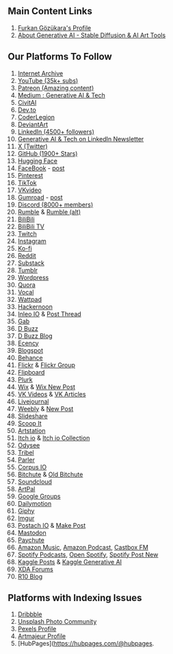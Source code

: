 ## Main Content Links

1.  [Furkan Gözükara's Profile](https://www.quora.com/profile/Furkan-Gözükara)
2.  [About Generative AI - Stable Diffusion & AI Art Tools](https://generativeaitutorials.quora.com/About-Generative-AI-Stable-Diffusion-AI-Art-Tools)

## Our Platforms To Follow

1.  [Internet Archive](https://archive.org/details/@archive.org/details/@furkan_g_z_kara/web-archive)
2.  [YouTube (35k+ subs)](https://www.youtube.com/SECourses)
3.  [Patreon (Amazing content)](https://www.patreon.com/SECourses)
4.  [Medium : Generative AI & Tech](https://medium.com/@furkangozukara)
5.  [CivitAI](https://civitai.com/user/SECourses)
6.  [Dev.to](https://dev.to/furkangozukara)
7.  [CoderLegion](https://coderlegion.com/user/FurkanGozukara)
8.  [DeviantArt](https://www.deviantart.com/monstermmorpg)
9.  [LinkedIn (4500+ followers)](https://www.linkedin.com/in/furkangozukara/)
10. [Generative AI & Tech on LinkedIn Newsletter](https://www.linkedin.com/newsletters/generative-ai-7018591715401842688/)
11. [X (Twitter)](https://x.com/GozukaraFurkan)
12. [GitHub (1900+ Stars)](https://github.com/FurkanGozukara/Stable-Diffusion)
13. [Hugging Face](https://huggingface.co/MonsterMMORPG)
14. [FaceBook](https://www.facebook.com/OfficialSECourses/) - [post](https://business.facebook.com/latest/posts/published_posts/?business_id=1661108487599343&asset_id=107065492172084)
15. [Pinterest](https://www.pinterest.com/SECoursesAI/)
16. [TikTok](https://www.tiktok.com/@www.tiktok.com/@secourses)
17. [VKvideo](https://vkvideo.ru/@club233235548)
18. [Gumroad](https://furkangozukara.gumroad.com/) - [post](https://gumroad.com/products/new)
19. [Discord (8000+ members)](https://discord.com/servers/software-engineering-courses-secourses-772774097734074388)
20. [Rumble](https://rumble.com/c/SECourses) & [Rumble (alt)](https://rumble.com/c/c-6087714)
21. [BiliBili](https://space.bilibili.com/3494358894512529)
22. [BiliBili TV](https://www.bilibili.tv/en/space/1795494158)
23. [Twitch](https://www.twitch.tv/secourses)
24. [Instagram](https://www.instagram.com/gozukarafurkan/)
25. [Ko-fi](https://ko-fi.com/secourses)
26. [Reddit](https://www.reddit.com/r/SECourses)
27. [Substack](https://secourses.substack.com/)
28. [Tumblr](https://www.tumblr.com/secourses)
29. [Wordpress](https://secourses.wordpress.com/)
30. [Quora](https://generativeaitutorials.quora.com/)
31. [Vocal](https://vocal.media/authors/furkan-gozukara)
32. [Wattpad](https://www.wattpad.com/user/SECourses)
33. [Hackernoon](https://hackernoon.com/u/secourses)
34. [Inleo IO](https://inleo.io/profile/secourses) & [Post Thread](https://inleo.io/threads/foryou)
35. [Gab](https://gab.com/SECourses)
36. [D Buzz](https://d.buzz/@d.buzz/@furkangozukara)
37. [D Buzz Blog](https://blog.d.buzz/#/@furkangozukara)
38. [Ecency](https://ecency.com/@ecency.com/@furkangozukara/blog)
39. [Blogspot](https://furkangozukara.blogspot.com/)
40. [Behance](https://www.behance.net/SECourses)
41. [Flickr](https://www.flickr.com/photos/secourses/) & [Flickr Group](https://www.flickr.com/groups/secourses/)
42. [Flipboard](https://flipboard.com/@flipboard.com/@SECourses/)
43. [Plurk](https://www.plurk.com/SECourses)
44. [Wix](https://secourses.wixsite.com/generative-ai) & [Wix New Post](https://manage.wix.com/dashboard/9c381653-0bc7-4a0b-8cac-5fb80dea0be7/blog/posts?referralInfo=sidebar)
45. [VK Videos](https://vk.com/video/@vk.com/video/@furkangozukara) & [VK Articles](https://vk.com/@vk.com/@furkangozukara)
46. [Livejournal](https://secourses.livejournal.com/)
47. [Weebly](https://secourses.weebly.com/) & [New Post](https://www.weebly.com/editor/main.php#/)
48. [Slideshare](https://www.slideshare.net/furkangozukara)
49. [Scoop It](https://www.scoop.it/topic/generative-a-by-furkan-gozukara)
50. [Artstation](https://www.artstation.com/secourses)
52. [Itch io](https://secourses.itch.io/) & [Itch io Collection](https://itch.io/c/4537650/generative-ai-tutorials)
53. [Odysee](https://odysee.com/@odysee.com/@SECourses:b)
54. [Tribel](https://www.tribel.com/secourses/wall)
55. [Parler](https://app.parler.com/SECourses)
56. [Corpus IO](https://www.copus.io/secourses)
57. [Bitchute](https://www.bitchute.com/channel/SECourses/) & [Old Bitchute](https://old.bitchute.com/channel/SECourses/)
58. [Soundcloud](https://soundcloud.com/secourses)
59. [ArtPal](http://www.artpal.com/SECourses)
60. [Google Groups](https://groups.google.com/g/secourses)
61. [Dailymotion](https://www.dailymotion.com/SECourses)
62. [Giphy](https://giphy.com/channel/SECourses)
63. [Imgur](https://imgur.com/user/secourses)
64. [Postach IO](https://secourses.postach.io/) & [Make Post](https://www.evernote.com/client/web#/notebook/)
65. [Mastodon](https://mastodon.social/@mastodon.social/@furkangozukara)
66. [Paychute](https://www.paychute.com/c/stablediffusion)
67. [Amazon Music](https://music.amazon.com/podcasts/2647fd77-8807-451a-a485-741dded161d5/generative-ai-tutorials-stable-diffusion-tts-voice-cloning-deepfakes-llms-training-animation), [Amazon Podcast](https://podcasters.amazon.com/podcasts), [Castbox FM](https://castbox.fm/channel/Generative-AI-Tutorials:-Stable-Diffusion,-TTS,-Voice-Cloning,-DeepFakes,-LLMs,-Training,-Animation-id6206507)
68. [Spotify Podcasts](https://podcasters.spotify.com/pod/show/secourses), [Open Spotify](https://open.spotify.com/show/4JSC9JzClCC4OljLeWVKoo), [Spotify Post New](https://podcasters.spotify.com/pod/dashboard/home)
69. [Kaggle Posts](https://www.kaggle.com/furkangozukara/discussion) & [Kaggle Generative AI](https://www.kaggle.com/models/furkangozukara/generative-ai-tutorials-stable-diffusion-and-more/)
70. [XDA Forums](https://xdaforums.com/m/monstermmorpg.4813921/)
71. [R10 Blog](https://blog.r10.net/profil/secourses)

## Platforms with Indexing Issues

1.  [Dribbble](https://dribbble.com/SECourses)
2.  [Unsplash Photo Community](https://unsplash.com/@unsplash.com/@secourses)
3.  [Pexels Profile](https://www.pexels.com/@www.pexels.com/@furkan-gozukara-1459005062/)
4.  [Artmajeur Profile](https://www.artmajeur.com/furkan-gozukara-9198891)
5.  [HubPages](https://hubpages.com/@hubpages.
